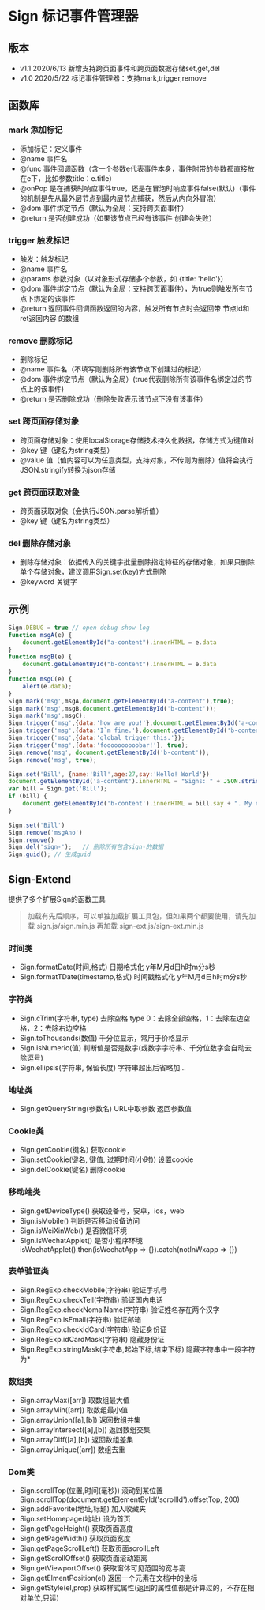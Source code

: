 # Sign 标记事件管理器
## 版本
 * v1.1 2020/6/13 新增支持跨页面事件和跨页面数据存储set,get,del
  * v1.0 2020/5/22 标记事件管理器：支持mark,trigger,remove

## 函数库
### mark 添加标记
 * 添加标记：定义事件
 * @name 事件名
 * @func 事件回调函数（含一个参数e代表事件本身，事件附带的参数都直接放在e下，比如参数title：e.title）
 * @onPop 是在捕获时响应事件true，还是在冒泡时响应事件false(默认)（事件的机制是先从最外层节点到最内层节点捕获，然后从内向外冒泡）
 * @dom 事件绑定节点（默认为全局：支持跨页面事件）
 * @return 是否创建成功（如果该节点已经有该事件 创建会失败）

### trigger 触发标记
 * 触发：触发标记
 * @name 事件名
 * @params 参数对象（以对象形式存储多个参数，如 {title: 'hello'}）
 * @dom 事件绑定节点（默认为全局：支持跨页面事件），为true则触发所有节点下绑定的该事件
 * @return 返回事件回调函数返回的内容，触发所有节点时会返回带 节点id和ret返回内容 的数组

### remove 删除标记
 * 删除标记
 * @name 事件名（不填写则删除所有该节点下创建过的标记）
 * @dom 事件绑定节点（默认为全局）(true代表删除所有该事件名绑定过的节点上的该事件)
 * @return 是否删除成功（删除失败表示该节点下没有该事件）

 ### set 跨页面存储对象
 * 跨页面存储对象：使用localStorage存储技术持久化数据，存储方式为键值对
 * @key 键（键名为string类型）
 * @value 值（值内容可以为任意类型，支持对象，不传则为删除）值将会执行JSON.stringify转换为json存储

### get 跨页面获取对象
* 跨页面获取对象（会执行JSON.parse解析值）
* @key 键（键名为string类型）

### del 删除存储对象
* 删除存储对象：依据传入的关键字批量删除指定特征的存储对象，如果只删除单个存储对象，建议调用Sign.set(key)方式删除
 * @keyword 关键字

## 示例
```js
Sign.DEBUG = true // open debug show log
function msgA(e) {
	document.getElementById("a-content").innerHTML = e.data
}
function msgB(e) {
	document.getElementById("b-content").innerHTML = e.data
}
function msgC(e) {
	alert(e.data);
}
Sign.mark('msg',msgA,document.getElementById('a-content'),true);
Sign.mark('msg',msgB,document.getElementById('b-content'));
Sign.mark('msg',msgC);
Sign.trigger('msg',{data:'how are you!'},document.getElementById('a-content'));
Sign.trigger('msg',{data:'I`m fine.'},document.getElementById('b-content'));
Sign.trigger('msg',{data:'global trigger this.'});
Sign.trigger('msg',{data:'foooooooooobar!'}, true);
Sign.remove('msg', document.getElementById('b-content'));
Sign.remove('msg', true);

Sign.set('Bill', {name:'Bill',age:27,say:'Hello! World'})
document.getElementById('a-content').innerHTML = "Signs: " + JSON.stringify(Sign.get('signs'));
var bill = Sign.get('Bill');
if (bill) {
	document.getElementById('b-content').innerHTML = bill.say + ". My name is " + bill.name + " and I`m " + bill.age + " years old.";
}

Sign.set('Bill')
Sign.remove('msgAno')
Sign.remove()
Sign.del('sign-');   // 删除所有包含sign-的数据
Sign.guid(); // 生成guid
```

## Sign-Extend
提供了多个扩展Sign的函数工具

> 加载有先后顺序，可以单独加载扩展工具包，但如果两个都要使用，请先加载 sign.js/sign.min.js 再加载 sign-ext.js/sign-ext.min.js

### 时间类
* Sign.formatDate(时间,格式) 日期格式化 y年M月d日h时m分s秒
* Sign.formatTDate(timestamp,格式) 时间戳格式化 y年M月d日h时m分s秒
### 字符类
* Sign.cTrim(字符串, type) 去除空格 type 0：去除全部空格，1：去除左边空格，2：去除右边空格
* Sign.toThousands(数值) 千分位显示，常用于价格显示
* Sign.isNumeric(值) 判断值是否是数字(或数字字符串、千分位数字会自动去除逗号)
* Sign.ellipsis(字符串, 保留长度) 字符串超出后省略加...
### 地址类
* Sign.getQueryString(参数名) URL中取参数  返回参数值
### Cookie类
* Sign.getCookie(键名) 获取cookie
* Sign.setCookie(键名, 键值, 过期时间(小时)) 设置cookie
* Sign.delCookie(键名) 删除cookie
### 移动端类
* Sign.getDeviceType() 获取设备号，安卓，ios，web
* Sign.isMobile() 判断是否移动设备访问
* Sign.isWeiXinWeb() 是否微信环境
* Sign.isWechatApplet() 是否小程序环境 isWechatApplet().then(isWechatApp => {}).catch(notInWxapp => {})
### 表单验证类
* Sign.RegExp.checkMobile(字符串) 验证手机号
* Sign.RegExp.checkTell(字符串) 验证国内电话
* Sign.RegExp.checkNomalName(字符串) 验证姓名存在两个汉字
* Sign.RegExp.isEmail(字符串) 验证邮箱
* Sign.RegExp.checkIdCard(字符串) 验证身份证
* Sign.RegExp.idCardMask(字符串) 隐藏身份证
* Sign.RegExp.stringMask(字符串,起始下标,结束下标) 隐藏字符串中一段字符为*
### 数组类
* Sign.arrayMax([arr]) 取数组最大值
* Sign.arrayMin([arr]) 取数组最小值
* Sign.arrayUnion([a],[b]) 返回数组并集
* Sign.arrayIntersect([a],[b]) 返回数组交集
* Sign.arrayDiff([a],[b]) 返回数组差集
* Sign.arrayUnique([arr]) 数组去重
### Dom类
* Sign.scrollTop(位置,时间(毫秒)) 滚动到某位置 Sign.scrollTop(document.getElementById('scrollId').offsetTop, 200)
* Sign.addFavorite(地址,标题) 加入收藏夹
* Sign.setHomepage(地址) 设为首页
* Sign.getPageHeight() 获取页面高度
* Sign.getPageWidth() 获取页面宽度
* Sign.getPageScrollLeft() 获取页面scrollLeft
* Sign.getScrollOffset() 获取页面滚动距离
* Sign.getViewportOffset() 获取窗体可见范围的宽与高
* Sign.getElmentPosition(el) 返回一个元素在文档中的坐标
* Sign.getStyle(el,prop) 获取样式属性(返回的属性值都是计算过的，不存在相对单位,只读)